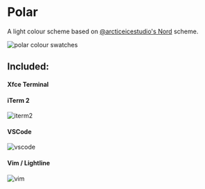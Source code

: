 # Polar
A light colour scheme based on [@arcticeicestudio's Nord](https://github.com/arcticicestudio/nord) scheme.

![polar colour swatches](https://github.com/mtyn/polar/blob/master/design/polar.png?raw=true)

## Included:

#### Xfce Terminal

#### iTerm 2

![iterm2](https://github.com/mtyn/polar/blob/master/iterm2/iterm2.png?raw=true)

#### VSCode

![vscode](https://github.com/mtyn/polar/blob/master/vscode/vscode.png?raw=true)

#### Vim / Lightline

![vim](https://github.com/mtyn/polar/blob/master/vim/vim.png?raw=true)